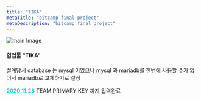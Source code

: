 ```yaml
---
title: "TIKA"
metaTitle: "bitcamp final project"
metaDescription: "bitcamp final project"
---
```

![main Image](mian.png)

#### 협업툴 "TIKA"

설계당시 database 는 mysql 이었으나 mysql 과 mariadb를 한번에 사용할 수가 없어서 mariadb로 교체하기로 결정

__<span style="color:#1ed3c6">2020.11.28</span>__ TEAM PRIMARY KEY 까지 입력완료

